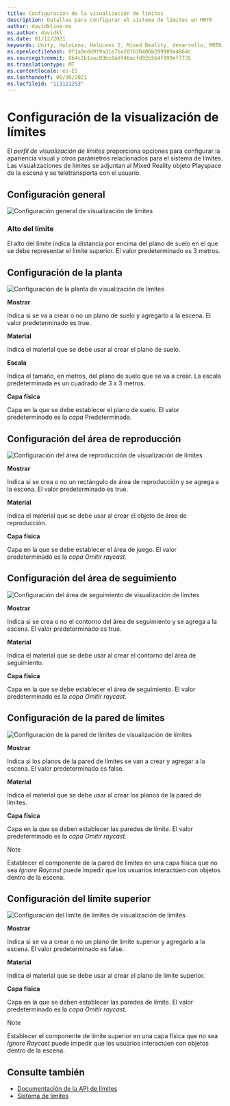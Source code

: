 ```yaml
---
title: Configuración de la visualización de límites
description: Detalles para configurar el sistema de límites en MRTK
author: davidkline-ms
ms.author: davidkl
ms.date: 01/12/2021
keywords: Unity, HoloLens, HoloLens 2, Mixed Reality, desarrollo, MRTK, sistema de límites,
ms.openlocfilehash: 0f1a9edd9f9a31e7ba20f630406b299909a4864c
ms.sourcegitcommit: 8b4c2b1aac83bc8adf46acfd92b564f899ef7735
ms.translationtype: MT
ms.contentlocale: es-ES
ms.lasthandoff: 06/30/2021
ms.locfileid: "113121253"
---
```

# <a name="configuring-the-boundary-visualization"></a>Configuración de la visualización de límites

El *perfil de visualización de límites* proporciona opciones para configurar la apariencia visual y otros parámetros relacionados para el sistema de límites. Las visualizaciones de límites se adjuntan al Mixed Reality objeto Playspace de la escena y se teletransporta con el usuario.

## <a name="general-settings"></a>Configuración general

![Configuración general de visualización de límites](../images/boundary/BoundaryVisualizationGeneralSettings.png)

### <a name="boundary-height"></a>Alto del límite

El alto del límite indica la distancia por encima del plano de suelo en el que se debe representar el límite superior. El valor predeterminado es 3 metros.

## <a name="floor-settings"></a>Configuración de la planta

![Configuración de la planta de visualización de límites](../images/boundary/BoundaryVisualizationFloorSettings.png)

**Mostrar**

Indica si se va a crear o no un plano de suelo y agregarlo a la escena. El valor predeterminado es true.

**Material**

Indica el material que se debe usar al crear el plano de suelo.

**Escala**

Indica el tamaño, en metros, del plano de suelo que se va a crear. La escala predeterminada es un cuadrado de 3 x 3 metros.

**Capa física**

Capa en la que se debe establecer el plano de suelo. El valor predeterminado es la *capa* Predeterminada.

## <a name="play-area-settings"></a>Configuración del área de reproducción

![Configuración del área de reproducción de visualización de límites](../images/boundary/BoundaryVisualizationPlayAreaSettings.png)

**Mostrar**

Indica si se crea o no un rectángulo de área de reproducción y se agrega a la escena. El valor predeterminado es true.

**Material**

Indica el material que se debe usar al crear el objeto de área de reproducción.

**Capa física**

Capa en la que se debe establecer el área de juego. El valor predeterminado es la *capa Omitir raycast.*

## <a name="tracked-area-settings"></a>Configuración del área de seguimiento

![Configuración del área de seguimiento de visualización de límites](../images/boundary/BoundaryVisualizationTrackedAreaSettings.png)

**Mostrar**

Indica si se crea o no el contorno del área de seguimiento y se agrega a la escena. El valor predeterminado es true.

**Material**

Indica el material que se debe usar al crear el contorno del área de seguimiento.

**Capa física**

Capa en la que se debe establecer el área de seguimiento. El valor predeterminado es la *capa Omitir raycast.*

## <a name="boundary-wall-settings"></a>Configuración de la pared de límites

![Configuración de la pared de límites de visualización de límites](../images/boundary/BoundaryVisualizationWallSettings.png)

**Mostrar**

Indica si los planos de la pared de límites se van a crear y agregar a la escena. El valor predeterminado es false.

**Material**

Indica el material que se debe usar al crear los planos de la pared de límites.

**Capa física**

Capa en la que se deben establecer las paredes de límite. El valor predeterminado es la *capa Omitir raycast.*

> [!NOTE]
> Establecer el componente de la pared de límites en una capa física que no sea *Ignore Raycast* puede impedir que los usuarios interactúen con objetos dentro de la escena.

## <a name="boundary-ceiling-settings"></a>Configuración del límite superior

![Configuración del límite de límites de visualización de límites](../images/boundary/BoundaryVisualizationCeilingSettings.png)

**Mostrar**

Indica si se va a crear o no un plano de límite superior y agregarlo a la escena. El valor predeterminado es false.

**Material**

Indica el material que se debe usar al crear el plano de límite superior.

**Capa física**

Capa en la que se deben establecer las paredes de límite. El valor predeterminado es la *capa Omitir raycast.*

> [!NOTE]
> Establecer el componente de límite superior en una capa física que no sea *Ignore Raycast* puede impedir que los usuarios interactúen con objetos dentro de la escena.

## <a name="see-also"></a>Consulte también

- [Documentación de la API de límites](xref:Microsoft.MixedReality.Toolkit.Boundary)
- [Sistema  de límites](boundary-system-getting-started.md)
